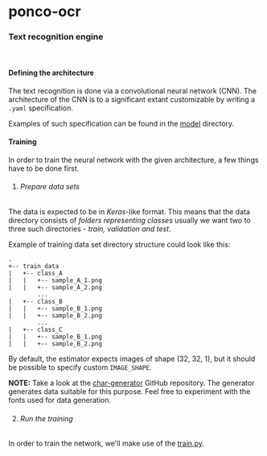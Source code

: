 # ponco-ocr

### Text recognition engine

<br>

#### Defining the architecture

The text recognition is done via a convolutional neural network (CNN).
The architecture of the CNN is to a significant extant customizable
by writing a `.yaml` specification.

Examples of such specification can be found in the [model](src/data/model)
directory.


#### Training

In order to train the neural network with the given architecture,
a few things have to be done first.

1) ###### Prepare data sets

The data is expected to be in *Keras*-like format. This means
that the data directory consists of *folders representing classes*
usually we want two to three such directories - *train, validation
and test*.


Example of training data set directory structure could look like this:

```
.
+-- train_data
|   +-- class_A
|   |   +-- sample_A_1.png
|   |   +-- sample_A_2.png
        ...
|   +-- class_B
|   |   +-- sample_B_1.png
|   |   +-- sample_B_2.png
        ...
|   +-- class_C
|   |   +-- sample_B_1.png
|   |   +-- sample_B_2.png
```

By default, the estimator expects images of shape (32, 32, 1), but it should be possible
to specify custom `IMAGE_SHAPE`.

**NOTE:** Take a look at the [char-generator](https://github.com/CermakM/char-generator) GitHub repository.
The generator generates data suitable for this purpose. Feel free to experiment with the fonts
used for data generation.


2) ###### Run the training

In order to train the network, we'll make use of the  [train.py](src/poncoocr/train.py).